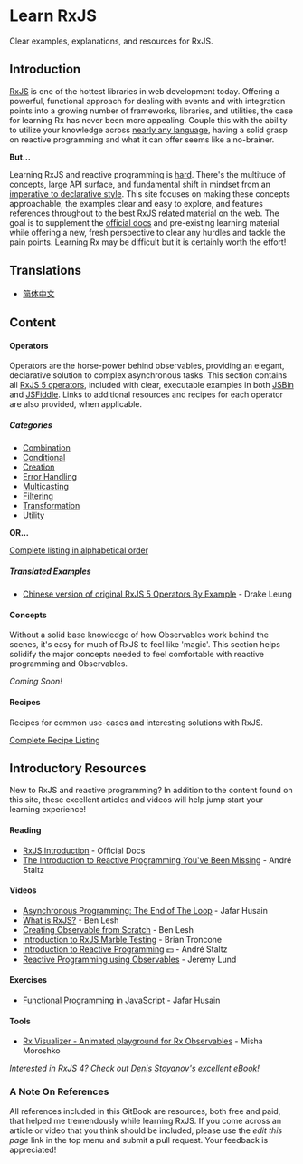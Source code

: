 # Learn RxJS

Clear examples, explanations, and resources for RxJS.


## Introduction

[RxJS](https://github.com/ReactiveX/rxjs) is one of the hottest libraries in web development today. Offering a powerful, functional approach for dealing with events and with integration points into a growing number of frameworks, libraries, and utilities, 
the case for learning Rx has never been more appealing. Couple this with the ability to utilize your knowledge across [nearly any language](http://reactivex.io/languages.html), 
having a solid grasp on reactive programming and what it can offer seems like a no-brainer.

**But...**

Learning RxJS and reactive programming is [hard](https://twitter.com/hoss/status/742643506536153088). There's the multitude of concepts, large API surface, and fundamental shift in mindset 
from an [imperative to declarative style](http://codenugget.co/2015/03/05/declarative-vs-imperative-programming-web.html). This site focuses on making these concepts approachable, the examples clear and easy to explore, 
and features references throughout to the best RxJS related material on the web. 
The goal is to supplement the [official docs](http://reactivex.io/rxjs/) and pre-existing learning material while offering a new, fresh perspective to clear any hurdles and tackle the pain points. 
Learning Rx may be difficult but it is certainly worth the effort!

## Translations

* [简体中文](https://rxjs-cn.github.io/learn-rxjs-operators)

## Content

#### Operators
Operators are the horse-power behind observables, providing an elegant, declarative solution to complex asynchronous tasks.
This section contains all [RxJS 5 operators](/operators/README.md), included with clear, executable examples in both [JSBin](https://jsbin.com) and [JSFiddle](https://jsfiddle.net). Links to additional resources and recipes for each operator are also provided, when applicable.  

##### Categories
* [Combination](/operators/combination/README.md)
* [Conditional](/operators/conditional/README.md)
* [Creation](/operators/creation/README.md)
* [Error Handling](/operators/error_handling/README.md)
* [Multicasting](/operators/multicasting/README.md)
* [Filtering](/operators/filtering/README.md)
* [Transformation](/operators/transformation/README.md)
* [Utility](/operators/utility/README.md)

**OR...**

[Complete listing in alphabetical order](/operators/complete.md)

##### Translated Examples
* [Chinese version of original RxJS 5 Operators By Example](https://gist.github.com/DrakeLeung/ecbcedab8534d4486a888ef777a76140) - Drake Leung

#### Concepts
Without a solid base knowledge of how Observables work behind the scenes, it's easy for much of RxJS to feel like 'magic'.
This section helps solidify the major concepts needed to feel comfortable with reactive programming and Observables.

*Coming Soon!*

#### Recipes
Recipes for common use-cases and interesting solutions with RxJS. 

[Complete Recipe Listing](/recipes/README.md)

## Introductory Resources

New to RxJS and reactive programming? In addition to the content found on this site, these excellent articles and videos will help
jump start your learning experience!

#### Reading
* [RxJS Introduction](http://reactivex.io/rxjs/manual/overview.html#introduction) - Official Docs
* [The Introduction to Reactive Programming You've Been Missing](https://gist.github.com/staltz/868e7e9bc2a7b8c1f754) - André Staltz

#### Videos
* [Asynchronous Programming: The End of The Loop](https://egghead.io/courses/mastering-asynchronous-programming-the-end-of-the-loop) - Jafar Husain
* [What is RxJS?](https://egghead.io/lessons/rxjs-what-is-rxjs) - Ben Lesh
* [Creating Observable from Scratch](https://egghead.io/lessons/rxjs-creating-observable-from-scratch) - Ben Lesh
* [Introduction to RxJS Marble Testing](https://egghead.io/lessons/rxjs-introduction-to-rxjs-marble-testing) - Brian Troncone
* [Introduction to Reactive Programming](https://egghead.io/courses/introduction-to-reactive-programming) :dollar: - André Staltz
* [Reactive Programming using Observables](https://www.youtube.com/watch?v=HT7JiiqnYYc&feature=youtu.be) - Jeremy Lund

#### Exercises
* [Functional Programming in JavaScript](http://reactivex.io/learnrx/) - Jafar Husain

#### Tools
* [Rx Visualizer - Animated playground for Rx Observables](https://rxviz.com) - Misha Moroshko

*Interested in RxJS 4? Check out [Denis Stoyanov's](https://github.com/xgrommx) excellent [eBook](https://xgrommx.github.io/rx-book/)!*

### A Note On References
All references included in this GitBook are resources, both free and paid, that helped me tremendously while learning RxJS.
If you come across an article or video that you think should be included, please use the *edit this page* link in the top
menu and submit a pull request. Your feedback is appreciated!
